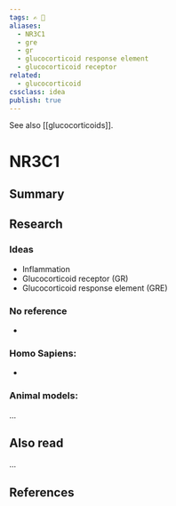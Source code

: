 ```yaml
---
tags: ✍️ 🔖
aliases: 
  - NR3C1
  - gre
  - gr
  - glucocorticoid response element
  - glucocorticoid receptor
related:
  - glucocorticoid
cssclass: idea
publish: true
---
```

See also [[glucocorticoids]].

# NR3C1

## Summary


## Research
### Ideas
- Inflammation
- Glucocorticoid receptor (GR)
- Glucocorticoid response element (GRE)

### No reference
- 

### Homo Sapiens:
- 

### Animal models:
...

## Also read
...


## References
